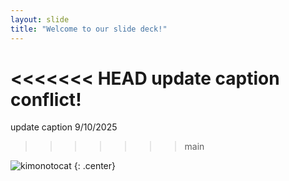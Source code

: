 ```yaml
---
layout: slide
title: "Welcome to our slide deck!"
---
```


<<<<<<< HEAD
update caption conflict!
=======
update caption 9/10/2025
>>>>>>> main

![kimonotocat](https://octodex.github.com/images/kimonotocat.png)
{: .center}
